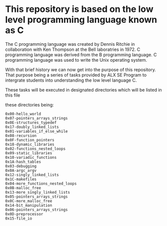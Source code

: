 # This repository is based on the low level programming language known as C

The C programming language was created by Dennis Ritchie in collaboration with Ken Thompson at the Bell laboratries in 1972. C programming language was derived from the B programming language. C programming language was used to write the Unix operating system.

With that brief history we can now get into the purpose of this repository. That purpose being a series of tasks provided by ALX SE Program to intergrate students into understanding the low level language C.

These tasks will be executed in designated directories which will be listed in this file

these directories being:
	
	0x00-hello_world                  
	0x07-pointers_arrays_strings  
	0x0E-structures_typedef        
	0x17-doubly_linked_lists
	0x01-variables_if_else_while      
	0x08-recursion                
	0x0F-function_pointers         
	0x18-dynamic_libraries
	0x02-functions_nested_loops       
	0x09-static_libraries         
	0x10-variadic_functions        
	0x1A-hash_tables
	0x03-debugging                    
	0x0A-argc_argv                
	0x12-singly_linked_lists       
	0x1C-makefiles
	0x04-more_functions_nested_loops  
	0x0B-malloc_free              
	0x13-more_singly_linked_lists  
	0x05-pointers_arrays_strings      
	0x0C-more_malloc_free         
	0x14-bit_manipulation
	0x06-pointers_arrays_strings      
	0x0D-preprocessor             
	0x15-file_io